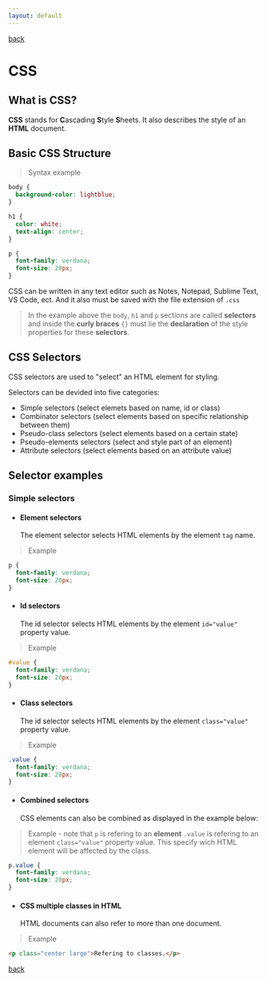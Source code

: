 ```yaml
---
layout: default
---
```


[back](./codes_page.html)

# CSS

## What is CSS?

**CSS** stands for **C**ascading **S**tyle **S**heets. It also describes the style of an **HTML** document.

## Basic CSS Structure

> Syntax example

```css
body {
  background-color: lightblue;
}

h1 {
  color: white;
  text-align: center;
}

p {
  font-family: verdana;
  font-size: 20px;
}
```

CSS can be written in any text editor such as Notes, Notepad, Sublime Text, VS Code, ect. And it also must be saved with the file extension of `.css`
> In the example above the `body`, `h1` and `p` sections are called **selectors** and inside the **curly braces** `{}` must lie the **declaration** of the style properties for these **selectors**.

## CSS Selectors
  
CSS selectors are used to "select" an HTML element for styling.

Selectors can be devided into five categories:
  - Simple selectors (select elemets based on name, id or class)
  - Combinator selectors (select elements based on specific relationship between them)
  - Pseudo-class selectors (select elements based on a certain state)
  - Pseudo-elements selectors (select and style part of an element)
  - Attribute selectors (select elements based on an attribute value)

## Selector examples

### Simple selectors

  - #### Element selectors

    The element selector selects HTML elements by the element `tag` name.

> Example
```css
p {
  font-family: verdana;
  font-size: 20px;
}
```

  - #### Id selectors

    The id selector selects HTML elements by the element `id="value"` property value.

> Example
```css
#value {
  font-family: verdana;
  font-size: 20px;
}
```

  - #### Class selectors

    The id selector selects HTML elements by the element `class="value"` property value.

> Example
```css
.value {
  font-family: verdana;
  font-size: 20px;
}
```

  - #### Combined selectors

    CSS elements can also be combined as displayed in the example below:

> Example - note that `p` is refering to an **element** `.value` is refering to an element `class="value"` property value.
> This specify wich HTML element will be affected by the class.
```css
p.value {
  font-family: verdana;
  font-size: 20px;
}
```

  - #### CSS multiple classes in HTML

    HTML documents can also refer to more than one document.
    
> Example
```html
<p class="center large">Refering to classes.</p>
```


[back](./codes_page.html)
